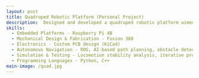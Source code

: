 ```yaml
---
layout: post
title: Quadruped Robotic Platform (Personal Project)
description:  Designed and developed a quadruped robotic platform aimed at exploring legged locomotion and autonomous navigation. The system is built around a Raspberry Pi 4B for onboard processing, with a custom mechanical structure fabricated using 3D-printed components. The design integrates an AI-based navigation system for autonomous operation, including obstacle detection and path planning. A custom PCB is currently under development to centralize power distribution and signal routing, improving system reliability, maintainability, and wiring efficiency. Mechanical and control designs were iteratively refined based on simulation and prototype testing to enhance gait stability and energy efficiency.
skills: 
  - Embedded Platforms - Raspberry Pi 4B
  - Mechanical Design & Fabrication - Fusion 360
  - Electronics - Custom PCB design (KiCad)
  - Autonomous Navigation - ROS, AI-based path planning, obstacle detection algorithms
  - Simulation & Testing - Locomotion stability analysis, iterative prototyping
  - Programming Languages - Python, C++
main-image: /quad.jpg
---
```

